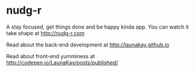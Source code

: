 # nudg-r
A stay focused, get things done and be happy kinda app. You can watch it take shape at http://nudg-r.com 

Read about the back-end development at http://launakay.github.io

Read about front-end yumminess at http://codepen.io/LaunaKay/posts/published/
